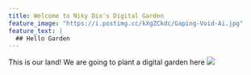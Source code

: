 ```yaml
---
title: Welcome to Niky Dix's Digital Garden
feature_image: "https://i.postimg.cc/kXgZCkdc/Gaping-Void-Ai.jpg"
feature_text: |
  ## Hello Garden
---
```


This is our land! We are going to plant a digital garden here 
![](https://i.postimg.cc/kXgZCkdc/Gaping-Void-Ai.jpg)